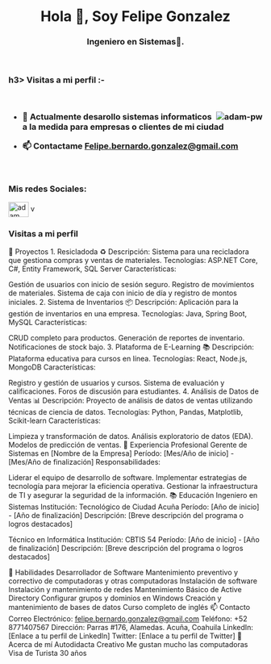 <h1 align="center">Hola 👋, Soy Felipe Gonzalez</h1>
<h3 align="center">Ingeniero en Sistemas🌟.</h3>

<br>

<p align="right"> <h3>h3> Visitas a mi perfil :-</<img src="https://komarev.com/ghpvc/?username=adam-pw&label=Profile%20views&color=0e75b6&style=flat"
    alt="adam-pw" /> 
  </p>

<br>

<p><img align="right" src="https://github.com/Adam-pw/Adam-pw/blob/main/animation_500_kxa883sd.gif" alt="adam-pw" /></p>


- 🌱 Actualmente desarollo sistemas informaticos a la medida para empresas o clientes de mi ciudad

- 📫 Contactame **Felipe.bernardo.gonzalez@gmail.com**


<br>

<h3 align="left">Mis redes Sociales:</h3>
<p align="left">
  <a href="https://fb.com/Felipebernardo23" target="blank"><img align="center"
      src="https://raw.githubusercontent.com/rahuldkjain/github-profile-readme-generator/master/src/images/icons/Social/facebook.svg"
      alt="adam pithen wala" height="30" width="40" /></a>
 v
</p>


<p align="right"> <h3> Visitas a mi perfil</h3></p>
📜 Proyectos
1. Resicladoda ♻️
Descripción: Sistema para una recicladora que gestiona compras y ventas de materiales.
Tecnologías: ASP.NET Core, C#, Entity Framework, SQL Server
Características:

Gestión de usuarios con inicio de sesión seguro.
Registro de movimientos de materiales.
Sistema de caja con inicio de día y registro de montos iniciales.
2. Sistema de Inventarios 📦
Descripción: Aplicación para la gestión de inventarios en una empresa.
Tecnologías: Java, Spring Boot, MySQL
Características:

CRUD completo para productos.
Generación de reportes de inventario.
Notificaciones de stock bajo.
3. Plataforma de E-Learning 📚
Descripción: Plataforma educativa para cursos en línea.
Tecnologías: React, Node.js, MongoDB
Características:

Registro y gestión de usuarios y cursos.
Sistema de evaluación y calificaciones.
Foros de discusión para estudiantes.
4. Análisis de Datos de Ventas 📊
Descripción: Proyecto de análisis de datos de ventas utilizando técnicas de ciencia de datos.
Tecnologías: Python, Pandas, Matplotlib, Scikit-learn
Características:

Limpieza y transformación de datos.
Análisis exploratorio de datos (EDA).
Modelos de predicción de ventas.
💼 Experiencia Profesional
Gerente de Sistemas en [Nombre de la Empresa]
Período: [Mes/Año de inicio] - [Mes/Año de finalización]
Responsabilidades:

Liderar el equipo de desarrollo de software.
Implementar estrategias de tecnología para mejorar la eficiencia operativa.
Gestionar la infraestructura de TI y asegurar la seguridad de la información.
📚 Educación
Ingeniero en Sistemas
Institución: Tecnológico de Ciudad Acuña
Período: [Año de inicio] - [Año de finalización]
Descripción: [Breve descripción del programa o logros destacados]

Técnico en Informática
Institución: CBTIS 54
Período: [Año de inicio] - [Año de finalización]
Descripción: [Breve descripción del programa o logros destacados]

🌟 Habilidades
Desarrollador de Software
Mantenimiento preventivo y correctivo de computadoras y otras computadoras
Instalación de software
Instalación y mantenimiento de redes
Mantenimiento Básico de Active Directory
Configurar grupos y dominios en Windows
Creación y mantenimiento de bases de datos
Curso completo de inglés
📫 Contacto
Correo Electrónico: felipe.bernardo.gonzalez@gmail.com
Teléfono: +52 8771407567
Dirección: Parras #176, Alamedas. Acuña, Coahuila
LinkedIn: [Enlace a tu perfil de LinkedIn]
Twitter: [Enlace a tu perfil de Twitter]
📖 Acerca de mí
Autodidacta
Creativo
Me gustan mucho las computadoras
Visa de Turista
30 años
